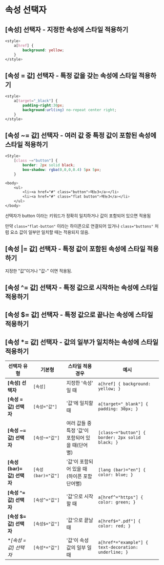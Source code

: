 # 속성 선택자

## [속성] 선택자 - 지정한 속성에 스타일 적용하기

```css
<style>
    a[href] {
        background: yellow;
    }
</style>
```

## [속성 = 값] 선택자 - 특정 값을 갖는 속성에 스타일 적용하기

```css
<style>
    a[target="_black"] {
        padding-right:30px;
        background:url(img) no-repeat center right;
    }
</style>
```
## [속성 ~= 값] 선택자 - 여러 값 중 특정 값이 포함된 속성에 스타일 적용하기

```css
<Style>
    [class ~="button"] {
        border: 2px solid black;
        box-shadow: rgba(0,0,0,0.4) 5px 5px;
    }

<body>
    <ul>
        <li><a href="#" class="button">메뉴3</a></li>
        <li><a href="#" class="flat button">메뉴3</a></li>
    </ul>
</body>
```

선택자가 button 이라는 키워드가 정확히 일치하거나 값이 포함되어 있으면 적용됨

만약 `class="flat-button"` 이라는 하이픈으로 연결되어 있거나 `class="buttons"` 처럼 요소 값이 일부만 일치할 때는 적용되지 않음.

## [속성 |= 값] 선택자 - 특정 값이 포함된 속성에 스타일 적용하기

지정한 "값"이거나 "값-" 이면 적용됨.

## [속성 ^= 값] 선택자 - 특정 값으로 시작하는 속성에 스타일 적용하기

## [속성 $= 값] 선택자 - 특정 값으로 끝나는 속성에 스타일 적용하기

## [속성 *= 값] 선택자 - 값의 일부가 일치하는 속성에 스타일 적용하기

| 선택자 유형           | 기본형                         | 스타일 적용 경우                                           | 예시                                       |
|-------------------|-----------------------------|------------------------------------------------------|------------------------------------------|
| **[속성] 선택자**      | `[속성]`                       | 지정한 '속성' 일 때| `a[href] { background: yellow; }`       |
| **[속성 = 값] 선택자** | `[속성="값"]`                  | '값'에 일치할 때 | `a[target="_blank"] { padding: 30px; }` |
| **[속성 ~= 값] 선택자** | `[속성~="값"]`                  | 여러 값들 중 특정 '값'이 포함되어 있을 때(단어별) | `[class~="button"] { border: 2px solid black; }` |
| **[속성 (bar)= 값] 선택자** | `[속성 (bar)="값"]`         | '값'이 포함되어 있을 때(하이픈 포함 단어별) | `[lang (bar)="en"] { color: blue; }`          |
| **[속성 ^= 값] 선택자** | `[속성^="값"]`                  | '값'으로 시작할 때 | `a[href^="https"] { color: green; }`    |
| **[속성 $= 값] 선택자** | `[속성$="값"]`                  | '값'으로 끝날 때 | `a[href$=".pdf"] { color: red; }`       |
| **[속성 *= 값] 선택자** | `[속성*="값"]`                  | '값'이 속성 값의 일부 일 때 | `a[href*="example"] { text-decoration: underline; }` |

